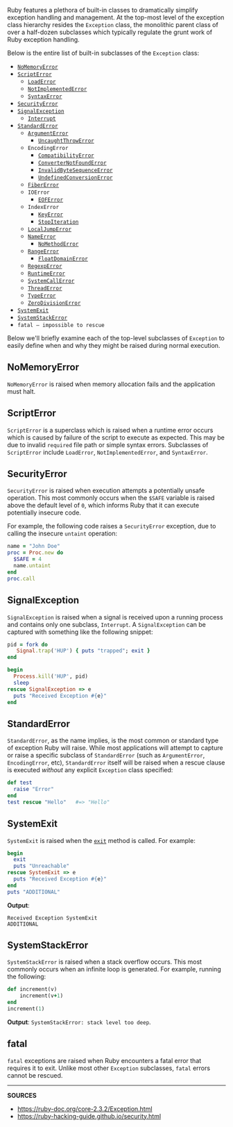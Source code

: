 Ruby features a plethora of built-in classes to dramatically simplify exception handling and management.  At the top-most level of the exception class hierarchy resides the `Exception` class, the monolithic parent class of over a half-dozen subclasses which typically regulate the grunt work of Ruby exception handling.

Below is the entire list of built-in subclasses of the `Exception` class:

- [`NoMemoryError`](https://airbrake.io/blog/ruby-exception-handling/nomemoryerror)
- [`ScriptError`](https://airbrake.io/blog/ruby-exception-handling/scripterror)
  - [`LoadError`](https://airbrake.io/blog/ruby-exception-handling/loaderror)
  - [`NotImplementedError`](https://airbrake.io/blog/ruby-exception-handling/notimplementederror)
  - [`SyntaxError`](https://airbrake.io/blog/ruby-exception-handling/syntaxerror)
- [`SecurityError`](https://airbrake.io/blog/ruby-exception-handling/securityerror)
- [`SignalException`](https://airbrake.io/blog/ruby-exception-handling/signalexception)
  - [`Interrupt`](https://airbrake.io/blog/ruby-exception-handling/interrupt)
- [`StandardError`](https://airbrake.io/blog/ruby-exception-handling/standarderror)
  - [`ArgumentError`](https://airbrake.io/blog/ruby-exception-handling/argumenterror)
    - [`UncaughtThrowError`](https://airbrake.io/blog/ruby-exception-handling/uncaughtthrowerror)
  - `EncodingError`
    - [`CompatibilityError`](https://airbrake.io/blog/ruby-exception-handling/compatibilityerror)
    - [`ConverterNotFoundError`](https://airbrake.io/blog/ruby-exception-handling/converternotfounderror)
    - [`InvalidByteSequenceError`](https://airbrake.io/blog/ruby-exception-handling/invalidbytesequenceerror)
    - [`UndefinedConversionError`](https://airbrake.io/blog/ruby-exception-handling/undefinedconversionerror)
  - [`FiberError`](https://airbrake.io/blog/ruby-exception-handling/fibererror)
  - `IOError`
    - [`EOFError`](https://airbrake.io/blog/ruby-exception-handling/eof-error)
  - `IndexError`
    - [`KeyError`](https://airbrake.io/blog/ruby-exception-handling/keyerror)
    - [`StopIteration`](https://airbrake.io/blog/ruby-exception-handling/stopiteration)
  - [`LocalJumpError`](https://airbrake.io/blog/ruby/ruby-exception-handling-localjumperror)
  - [`NameError`](https://airbrake.io/blog/ruby/ruby-exception-handling-nameerror)
    - [`NoMethodError`](https://airbrake.io/blog/ruby-exception-handling/nomethoderror)
  - [`RangeError`](https://airbrake.io/blog/ruby/ruby-exception-handling-rangeerror)
    - [`FloatDomainError`](https://airbrake.io/blog/ruby/ruby-exception-floatdomainerror)
  - [`RegexpError`](https://airbrake.io/blog/ruby/ruby-exception-handling-regexperror)
  - [`RuntimeError`](https://airbrake.io/blog/ruby/ruby-exception-handling-runtimeerror)
  - [`SystemCallError`](https://airbrake.io/blog/ruby/ruby-exception-handling-systemcallerror)
  - [`ThreadError`](https://airbrake.io/blog/ruby/ruby-exception-handling-threaderror)
  - [`TypeError`](https://airbrake.io/blog/ruby/ruby-exception-handling-typeerror)
  - [`ZeroDivisionError`](https://airbrake.io/blog/ruby/ruby-exception-handling-zerodivisionerror)
- [`SystemExit`](https://airbrake.io/blog/ruby/ruby-exception-handling-systemexit)
- [`SystemStackError`](https://airbrake.io/blog/ruby-exception-handling/ruby-exception-handling-systemstackerror)
- `fatal – impossible to rescue`

Below we'll briefly examine each of the top-level subclasses of `Exception` to easily define when and why they might be raised during normal execution.

## NoMemoryError

`NoMemoryError` is raised when memory allocation fails and the application must halt.

## ScriptError

`ScriptError` is a superclass which is raised when a runtime error occurs which is caused by failure of the script to execute as expected.  This may be due to invalid `required` file path or simple syntax errors.  Subclasses of `ScriptError` include `LoadError`, `NotImplementedError`, and `SyntaxError`.

## SecurityError

`SecurityError` is raised when execution attempts a potentially unsafe operation.  This most commonly occurs when the `$SAFE` variable is raised above the default level of `0`, which informs Ruby that it can execute potentially insecure code.

For example, the following code raises a `SecurityError` exception, due to calling the insecure `untaint` operation:

```ruby
name = "John Doe"
proc = Proc.new do
  $SAFE = 4
  name.untaint
end
proc.call
```

## SignalException

`SignalException` is raised when a signal is received upon a running process and contains only one subclass, `Interrupt`.  A `SignalException` can be captured with something like the following snippet:

```ruby
pid = fork do
   Signal.trap('HUP') { puts "trapped"; exit }
end

begin
  Process.kill('HUP', pid)
  sleep
rescue SignalException => e
  puts "Received Exception #{e}"
end
```

## StandardError

`StandardError`, as the name implies, is the most common or standard type of exception Ruby will raise.  While most applications will attempt to capture or raise a specific subclass of `StandardError` (such as `ArgumentError`, `EncodingError`, etc), `StandardError` itself will be raised when a rescue clause is executed _without_ any explicit `Exception` class specified:

```ruby
def test
  raise "Error"
end
test rescue "Hello"   #=> "Hello"
```

## SystemExit

`SystemExit` is raised when the [`exit`](http://ruby-doc.org/core-2.3.2/Kernel.html#method-i-exit) method is called.  For example:

```ruby
begin
  exit
  puts "Unreachable"
rescue SystemExit => e
  puts "Received Exception #{e}"
end
puts "ADDITIONAL"
```

__Output__:

```
Received Exception SystemExit
ADDITIONAL
```

## SystemStackError

`SystemStackError` is raised when a stack overflow occurs.  This most commonly occurs when an infinite loop is generated.  For example, running the following:

```ruby
def increment(v)
    increment(v+1)
end
increment(1)
```

__Output__: `SystemStackError: stack level too deep`.

## fatal

`fatal` exceptions are raised when Ruby encounters a fatal error that requires it to exit.  Unlike most other `Exception` subclasses, `fatal` errors cannot be rescued.

---

__SOURCES__

- https://ruby-doc.org/core-2.3.2/Exception.html
- https://ruby-hacking-guide.github.io/security.html
